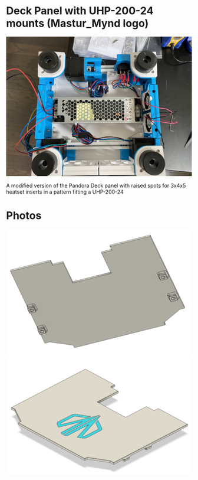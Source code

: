 # Deck Panel with UHP-200-24 mounts (Mastur_Mynd logo)

![Printed_Example](./Images/Printed_Example.jpg)

A modified version of the Pandora Deck panel with raised spots for 3x4x5 heatset inserts in a pattern fitting a UHP-200-24

# Photos

![CAD_1](./Images/CAD_1.png)
![CAD_2](./Images/CAD_2.png)